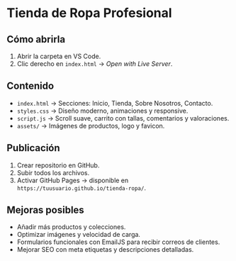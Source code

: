 # Tienda de Ropa Profesional

## Cómo abrirla
1. Abrir la carpeta en VS Code.
2. Clic derecho en `index.html` → *Open with Live Server*.

## Contenido
- `index.html` → Secciones: Inicio, Tienda, Sobre Nosotros, Contacto.
- `styles.css` → Diseño moderno, animaciones y responsive.
- `script.js` → Scroll suave, carrito con tallas, comentarios y valoraciones.
- `assets/` → Imágenes de productos, logo y favicon.

## Publicación
1. Crear repositorio en GitHub.
2. Subir todos los archivos.
3. Activar GitHub Pages → disponible en `https://tuusuario.github.io/tienda-ropa/`.

## Mejoras posibles
- Añadir más productos y colecciones.
- Optimizar imágenes y velocidad de carga.
- Formularios funcionales con EmailJS para recibir correos de clientes.
- Mejorar SEO con meta etiquetas y descripciones detalladas.